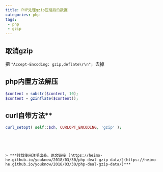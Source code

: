 ```yaml
---
title: PHP处理gzip压缩后的数据
categories: php
tags:
 - php
 - gzip
---
```


## 取消gzip

把 `"Accept-Encoding: gzip,deflate\r\n"; `去掉

## php内置方法解压

```php
$content = substr($content, 10);
$content = gzinflate($content));
```

<!-- more -->

## curl自带方法**

```php
curl_setopt( self::$ch, CURLOPT_ENCODING, 'gzip' );
```
```




> ***转载使用注明出处。原文链接 [https://heimo-he.github.io/youknow/2018/03/30/php-deal-gzip-data/](https://heimo-he.github.io/youknow/2018/03/30/php-deal-gzip-data/)***